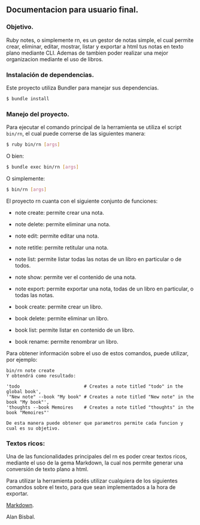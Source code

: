 
## Documentacion para usuario final.

### Objetivo.
  Ruby notes, o simplemente rn, es un gestor de notas simple, el cual
  permite crear, eliminar, editar, mostrar, listar y exportar a html tus notas en texto plano mediante CLI.
  Ademas de tambien poder realizar una mejor organizacion mediante el uso de libros.


### Instalación de dependencias.

Este proyecto utiliza Bundler para manejar sus dependencias.

```bash
$ bundle install
```
### Manejo del proyecto.

Para ejecutar el comando principal de la herramienta se utiliza el script `bin/rn`, el cual puede correrse de las siguientes manera:

```bash
$ ruby bin/rn [args]
```

O bien:

```bash
$ bundle exec bin/rn [args]
```

O simplemente:

```bash
$ bin/rn [args]
```

  El proyecto rn cuanta con el siguiente conjunto de funciones:

  * note create: permite crear una nota.
  * note delete: permite eliminar una nota.
  * note edit: permite editar una nota.
  * note retitle: permite retitular una nota.
  * note list: permite listar todas las notas de un libro en particular o de todos.
  * note show: permite ver el contenido de una nota.
  * note export: permite exportar una nota, todas de un libro en particular, o todas las notas.


  * book create: permite crear un libro.
  * book delete: permite eliminar un libro.
  * book list: permite listar en contenido de un libro.
  * book rename: permite renombrar un libro.

  Para obtener información sobre el uso de estos comandos, puede utilizar, por ejemplo:
  ```
  bin/rn note create
  Y obtendrá como resultado:

  'todo                        # Creates a note titled "todo" in the global book',
  '"New note" --book "My book" # Creates a note titled "New note" in the book "My book"',
  'thoughts --book Memoires    # Creates a note titled "thoughts" in the book "Memoires"'

  De esta manera puede obtener que parametros permite cada funcion y cual es su objetivo.
  ```

### Textos ricos:

  Una de las funcionalidades principales del rn es poder crear textos ricos,
  mediante el uso de la gema Markdown, la cual nos permite generar una conversión
  de texto plano a html.

  Para utilizar la herramienta podés utilizar cualquiera de los siguientes comandos
  sobre el texto, para que sean implementados a la hora de exportar.

  [Markdown](https://markdown-it.github.io).


Alan Bisbal.
